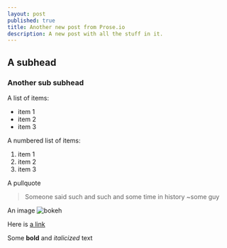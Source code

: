 ```yaml
---
layout: post
published: true
title: Another new post from Prose.io
description: A new post with all the stuff in it.
---
```


## A subhead

### Another sub subhead

A list of items:
- item 1
- item 2
- item 3

A numbered list of items:
1. item 1
2. item 2
3. item 3

A pullquote
> Someone said such and such and some time in history ~some guy

An image
![bokeh](/media/IMG_1576.jpg)

Here is [a link](http://google.com)

Some **bold** and _italicized_ text